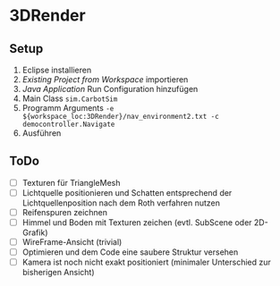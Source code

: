 # 3DRender

## Setup
1. Eclipse installieren
2. *Existing Project from Workspace* importieren
3. *Java Application* Run Configuration hinzufügen
  1. Main Class `sim.CarbotSim`
  2. Programm Arguments `-e ${workspace_loc:3DRender}/nav_environment2.txt -c democontroller.Navigate`
4. Ausführen

## ToDo

- [ ] Texturen für TriangleMesh
- [ ] Lichtquelle positionieren und Schatten entsprechend der Lichtquellenposition nach dem Roth verfahren nutzen
- [ ] Reifenspuren zeichnen
- [ ] Himmel und Boden mit Texturen zeichen (evtl. SubScene oder 2D-Grafik)
- [ ] WireFrame-Ansicht (trivial)
- [ ] Optimieren und dem Code eine saubere Struktur versehen
- [ ] Kamera ist noch nicht exakt positioniert (minimaler Unterschied zur bisherigen Ansicht)
